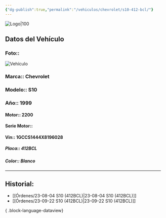 ```yaml
---
{"dg-publish":true,"permalink":"/vehiculos/chevrolet/s10-412-bcl/"}
---
```


![Logo|100](http://drive.google.com/uc?export=view&id=137fl3TIZ0-PU8b-Pt0bsjclwHub_u78G)

## Datos del Vehículo 
### Foto:: 
![Vehículo](http://drive.google.com/uc?export=view&id=1e5lVcydwJA661gnk7segY7s5q33KVRoa)

### Marca:: Chevrolet 
### Modelo:: S10
### Año:: 1999
#### Motor:: 2200
#### Serie Motor:: 
#### Vin:: 1GCCS1444X8196028
##### Placa:: 412BCL
##### Color:: Blanco 
---

## Historial:

- [[Órdenes/23-08-04  S10 (412BCL)\|23-08-04  S10 (412BCL)]]
- [[Órdenes/23-09-22 S10 (412BCL)\|23-09-22 S10 (412BCL)]]

{ .block-language-dataview} 
